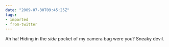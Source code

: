 ```yaml
---
date: "2009-07-30T09:45:25Z"
tags:
- imported
- from-twitter
---
```

Ah ha\! Hiding in the *side* pocket of my camera bag were you? Sneaky devil.

